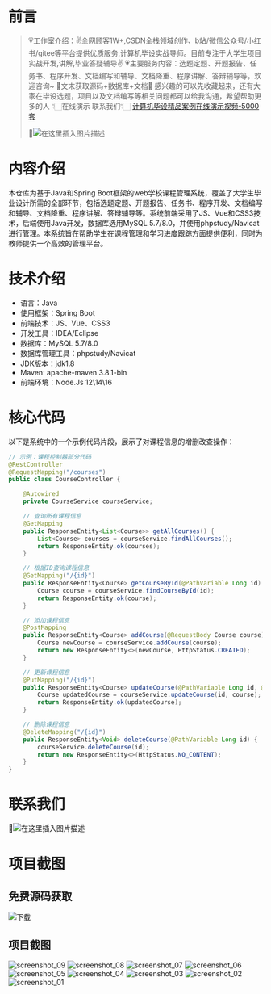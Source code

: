 # 前言
> 💗工作室介绍：✌全网顾客1W+,CSDN全栈领域创作、b站/微信公众号/小红书/gitee等平台提供优质服务,计算机毕设实战导师。目前专注于大学生项目实战开发,讲解,毕业答疑辅导✌
> 💗主要服务内容：选题定题、开题报告、任务书、程序开发、文档编写和辅导、文档降重、程序讲解、答辩辅导等，欢迎咨询~
> 🌟文末获取源码+数据库+文档🌟 感兴趣的可以先收藏起来，还有大家在毕设选题，项目以及文档编写等相关问题都可以给我沟通，希望帮助更多的人
> 👇🏻在线演示 联系我们👇🏻
> [计算机毕设精品案例在线演示视频-5000套](https://www.yuque.com/yuqueyonghux32e1j/kxdc9g/ad8oz3bamkxmay0e#Cxun)
> 
> 🌟![在这里插入图片描述](https://i-blog.csdnimg.cn/direct/429f9b4d85284ef39b31d818da6e39b1.png#pic_center)

# 内容介绍
本仓库为基于Java和Spring Boot框架的web学校课程管理系统，覆盖了大学生毕业设计所需的全部环节，包括选题定题、开题报告、任务书、程序开发、文档编写和辅导、文档降重、程序讲解、答辩辅导等。系统前端采用了JS、Vue和CSS3技术，后端使用Java开发，数据库选用MySQL 5.7/8.0，并使用phpstudy/Navicat进行管理。本系统旨在帮助学生在课程管理和学习进度跟踪方面提供便利，同时为教师提供一个高效的管理平台。

# 技术介绍
- 语言：Java
- 使用框架：Spring Boot
- 前端技术：JS、Vue、CSS3
- 开发工具：IDEA/Eclipse
- 数据库：MySQL 5.7/8.0
- 数据库管理工具：phpstudy/Navicat
- JDK版本：jdk1.8
- Maven: apache-maven 3.8.1-bin
- 前端环境：Node.Js 12\14\16

# 核心代码
以下是系统中的一个示例代码片段，展示了对课程信息的增删改查操作：

```java
// 示例：课程控制器部分代码
@RestController
@RequestMapping("/courses")
public class CourseController {

    @Autowired
    private CourseService courseService;

    // 查询所有课程信息
    @GetMapping
    public ResponseEntity<List<Course>> getAllCourses() {
        List<Course> courses = courseService.findAllCourses();
        return ResponseEntity.ok(courses);
    }

    // 根据ID查询课程信息
    @GetMapping("/{id}")
    public ResponseEntity<Course> getCourseById(@PathVariable Long id) {
        Course course = courseService.findCourseById(id);
        return ResponseEntity.ok(course);
    }

    // 添加课程信息
    @PostMapping
    public ResponseEntity<Course> addCourse(@RequestBody Course course) {
        Course newCourse = courseService.addCourse(course);
        return new ResponseEntity<>(newCourse, HttpStatus.CREATED);
    }

    // 更新课程信息
    @PutMapping("/{id}")
    public ResponseEntity<Course> updateCourse(@PathVariable Long id, @RequestBody Course course) {
        Course updatedCourse = courseService.updateCourse(id, course);
        return ResponseEntity.ok(updatedCourse);
    }

    // 删除课程信息
    @DeleteMapping("/{id}")
    public ResponseEntity<Void> deleteCourse(@PathVariable Long id) {
        courseService.deleteCourse(id);
        return new ResponseEntity<>(HttpStatus.NO_CONTENT);
    }
}
```

# 联系我们
🌟![在这里插入图片描述](https://github.com/user-attachments/assets/8f1ce2ba-72f1-441f-8d65-395ddab4650d)

# 项目截图
## 免费源码获取

![下载](https://github.com/user-attachments/assets/2d103c9e-5ccc-44a1-a6d7-23a47c088dca)

## 项目截图

![screenshot_09](https://github.com/user-attachments/assets/b32ee8fe-7c25-4196-beda-3c61acf71536)
![screenshot_08](https://github.com/user-attachments/assets/15ab85b7-48cd-4c7b-9c04-f39be0912812)
![screenshot_07](https://github.com/user-attachments/assets/08b468b9-12f6-42e4-9f68-7c6aa10304c0)
![screenshot_06](https://github.com/user-attachments/assets/b50ddd18-e79b-4e25-881a-ab15acf69bbd)
![screenshot_05](https://github.com/user-attachments/assets/c0e88d43-a520-43da-ab6b-ed0a8bde3c08)
![screenshot_04](https://github.com/user-attachments/assets/94a35560-a689-4189-adc2-1c1ce355fba8)
![screenshot_03](https://github.com/user-attachments/assets/526243b9-3613-423f-9f04-6fc4b00c15f2)
![screenshot_02](https://github.com/user-attachments/assets/21f79c6e-27ac-4ebc-b2c0-cd7d74801cd2)
![screenshot_01](https://github.com/user-attachments/assets/153c58ab-727e-4f09-8d34-a999613e3beb)
